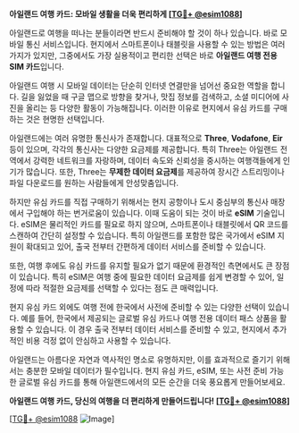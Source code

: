 **아일랜드 여행 카드: 모바일 생활을 더욱 편리하게 [[TG💪+ @esim1088](https://t.me/s/esim1088)]**

아일랜드로 여행을 떠나는 분들이라면 반드시 준비해야 할 것이 하나 있습니다. 바로 모바일 통신 서비스입니다. 현지에서 스마트폰이나 태블릿을 사용할 수 있는 방법은 여러 가지가 있지만, 그중에서도 가장 실용적이고 편리한 선택은 바로 **아일랜드 여행 전용 SIM 카드**입니다.

아일랜드 여행 시 모바일 데이터는 단순히 인터넷 연결만을 넘어선 중요한 역할을 합니다. 길을 잃었을 때 구글 맵으로 방향을 찾거나, 맛집 정보를 검색하고, 소셜 미디어에 사진을 올리는 등 다양한 활동이 가능해집니다. 이러한 이유로 현지에서 유심 카드를 구매하는 것은 현명한 선택입니다.

아일랜드에는 여러 유명한 통신사가 존재합니다. 대표적으로 **Three**, **Vodafone**, **Eir** 등이 있으며, 각각의 통신사는 다양한 요금제를 제공합니다. 특히 Three는 아일랜드 전역에서 강력한 네트워크를 자랑하며, 데이터 속도와 신뢰성을 중시하는 여행객들에게 인기가 많습니다. 또한, Three는 **무제한 데이터 요금제**를 제공하여 장시간 스트리밍이나 파일 다운로드를 원하는 사람들에게 안성맞춤입니다.

하지만 유심 카드를 직접 구매하기 위해서는 현지 공항이나 도시 중심부의 통신사 매장에서 구입해야 하는 번거로움이 있습니다. 이때 도움이 되는 것이 바로 **eSIM** 기술입니다. eSIM은 물리적인 카드를 필요로 하지 않으며, 스마트폰이나 태블릿에서 QR 코드를 스캔하여 간단히 설정할 수 있습니다. 특히 아일랜드를 포함한 많은 국가에서 eSIM 지원이 확대되고 있어, 출국 전부터 간편하게 데이터 서비스를 준비할 수 있습니다.

또한, 여행 후에도 유심 카드를 유지할 필요가 없기 때문에 환경적인 측면에서도 큰 장점이 있습니다. 특히 eSIM은 여행 중에 필요한 데이터 요금제를 쉽게 변경할 수 있어, 일정에 따라 적절한 요금제를 선택할 수 있다는 점도 큰 매력입니다.

현지 유심 카드 외에도 여행 전에 한국에서 사전에 준비할 수 있는 다양한 선택이 있습니다. 예를 들어, 한국에서 제공되는 글로벌 유심 카드나 여행 전용 데이터 패스 상품을 활용할 수 있습니다. 이 경우 출국 전부터 데이터 서비스를 준비할 수 있고, 현지에서 추가적인 비용 걱정 없이 안심하고 사용할 수 있습니다.

아일랜드는 아름다운 자연과 역사적인 명소로 유명하지만, 이를 효과적으로 즐기기 위해서는 충분한 모바일 데이터가 필수입니다. 현지 유심 카드, eSIM, 또는 사전 준비 가능한 글로벌 유심 카드를 통해 아일랜드에서의 모든 순간을 더욱 풍요롭게 만들어보세요.

**아일랜드 여행 카드, 당신의 여행을 더 편리하게 만들어드립니다! [[TG💪+ @esim1088](https://t.me/s/esim1088)]**

[[TG💪+ @esim1088](https://t.me/s/esim1088) ![Image](https://i.postimg.cc/Y0z9fWf4/image.png)]